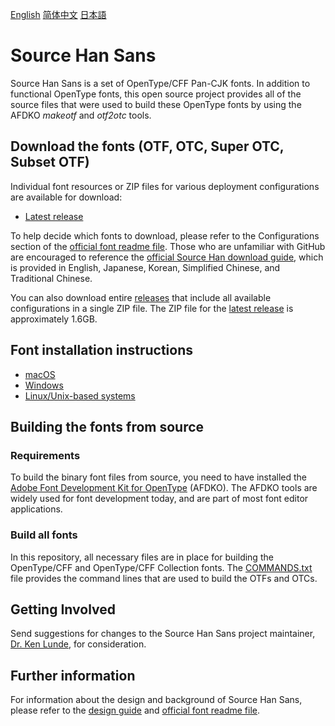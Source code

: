 [English](https://github.com/adobe-fonts/source-han-sans/) [简体中文](README-CN.md) [日本語](README-JP.md)

# Source Han Sans

Source Han Sans is a set of OpenType/CFF Pan-CJK fonts. In addition to functional OpenType fonts, this open source project provides all of the source files that were used to build these OpenType fonts by using the AFDKO *makeotf* and *otf2otc* tools.

## Download the fonts (OTF, OTC, Super OTC, Subset OTF)

Individual font resources or ZIP files for various deployment configurations are available for download:

* [Latest release](https://github.com/adobe-fonts/source-han-sans/tree/release)

To help decide which fonts to download, please refer to the Configurations section of the [official font readme file](https://github.com/adobe-fonts/source-han-sans/raw/release/SourceHanSansReadMe.pdf). Those who are unfamiliar with GitHub are encouraged to reference the [official Source Han download guide](https://github.com/adobe-fonts/source-han-serif/raw/release/download-guide-source-han.pdf), which is provided in English, Japanese, Korean, Simplified Chinese, and Traditional Chinese.

You can also download entire [releases](../../releases) that include all available configurations in a single ZIP file. The ZIP file for the [latest release](../../releases/latest) is approximately 1.6GB.

## Font installation instructions

* [macOS](https://support.apple.com/en-us/HT201749)
* [Windows](https://www.microsoft.com/en-us/Typography/TrueTypeInstall.aspx)
* [Linux/Unix-based systems](https://github.com/adobe-fonts/source-code-pro/issues/17#issuecomment-8967116)

## Building the fonts from source

### Requirements

To build the binary font files from source, you need to have installed the [Adobe Font Development Kit for OpenType](http://www.adobe.com/devnet/opentype/afdko.html) (AFDKO). The AFDKO tools are widely used for font development today, and are part of most font editor applications.

### Build all fonts

In this repository, all necessary files are in place for building the OpenType/CFF and OpenType/CFF Collection fonts. The [COMMANDS.txt](COMMANDS.txt) file provides the command lines that are used to build the OTFs and OTCs.

## Getting Involved

Send suggestions for changes to the Source Han Sans project maintainer, [Dr. Ken Lunde](mailto:lunde@adobe.com?subject=[GitHub]%20Source%20Han%20Sans), for consideration.

## Further information

For information about the design and background of Source Han Sans, please refer to the [design guide](https://github.com/adobe-fonts/source-han-sans/raw/release/SourceHanSansDesignGuide.pdf) and [official font readme file](https://github.com/adobe-fonts/source-han-sans/raw/release/SourceHanSansReadMe.pdf).
